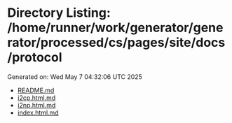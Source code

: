 # Directory Listing: /home/runner/work/generator/generator/processed/cs/pages/site/docs/protocol
Generated on: Wed May  7 04:32:06 UTC 2025

- [README.md](README.md)
- [i2cp.html.md](i2cp.html.md)
- [i2np.html.md](i2np.html.md)
- [index.html.md](index.html.md)

